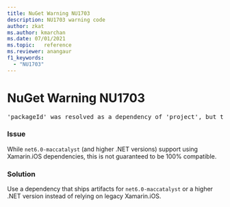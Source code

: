 ```yaml
---
title: NuGet Warning NU1703
description: NU1703 warning code
author: zkat
ms.author: kmarchan
ms.date: 07/01/2021
ms.topic:   reference
ms.reviewer: anangaur
f1_keywords:
  - "NU1703"
---
```


# NuGet Warning NU1703

<pre>'packageId' was resolved as a dependency of 'project', but the dependency is using 'Xamarin.iOS' while 'project' is using 'net6.0-maccatalyst14.5' as its TargetFramework</pre>

### Issue

While `net6.0-maccatalyst` (and higher .NET versions) support using Xamarin.iOS dependencies, this is not guaranteed to be 100% compatible.

### Solution

Use a dependency that ships artifacts for `net6.0-maccatalyst` or a higher .NET version instead of relying on legacy Xamarin.iOS.
